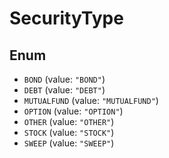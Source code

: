 # SecurityType

## Enum

* `BOND` (value: `"BOND"`)
* `DEBT` (value: `"DEBT"`)
* `MUTUALFUND` (value: `"MUTUALFUND"`)
* `OPTION` (value: `"OPTION"`)
* `OTHER` (value: `"OTHER"`)
* `STOCK` (value: `"STOCK"`)
* `SWEEP` (value: `"SWEEP"`)
